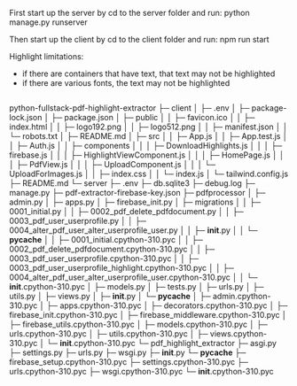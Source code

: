 First start up the server by cd to the server folder and run: python manage.py runserver

Then start up the client by cd to the client folder and run: npm run start

Highlight limitations:
- if there are containers that have text, that text may not be highlighted
- if there are various fonts, the text may not be highlighted




```
```
python-fullstack-pdf-highlight-extractor
├─ client
│  ├─ .env
│  ├─ package-lock.json
│  ├─ package.json
│  ├─ public
│  │  ├─ favicon.ico
│  │  ├─ index.html
│  │  ├─ logo192.png
│  │  ├─ logo512.png
│  │  ├─ manifest.json
│  │  └─ robots.txt
│  ├─ README.md
│  ├─ src
│  │  ├─ App.js
│  │  ├─ App.test.js
│  │  ├─ Auth.js
│  │  ├─ components
│  │  │  ├─ DownloadHighlights.js
│  │  │  ├─ firebase.js
│  │  │  ├─ HighlightViewComponent.js
│  │  │  ├─ HomePage.js
│  │  │  ├─ PdfView.js
│  │  │  ├─ UploadComponent.js
│  │  │  └─ UploadForImages.js
│  │  ├─ index.css
│  │  └─ index.js
│  └─ tailwind.config.js
├─ README.md
└─ server
   ├─ .env
   ├─ db.sqlite3
   ├─ debug.log
   ├─ manage.py
   ├─ pdf-extractor-firebase-key.json
   ├─ pdfprocessor
   │  ├─ admin.py
   │  ├─ apps.py
   │  ├─ firebase_init.py
   │  ├─ migrations
   │  │  ├─ 0001_initial.py
   │  │  ├─ 0002_pdf_delete_pdfdocument.py
   │  │  ├─ 0003_pdf_user_userprofile.py
   │  │  ├─ 0004_alter_pdf_user_alter_userprofile_user.py
   │  │  ├─ __init__.py
   │  │  └─ __pycache__
   │  │     ├─ 0001_initial.cpython-310.pyc
   │  │     ├─ 0002_pdf_delete_pdfdocument.cpython-310.pyc
   │  │     ├─ 0003_pdf_user_userprofile.cpython-310.pyc
   │  │     ├─ 0003_pdf_user_userprofile_highlight.cpython-310.pyc
   │  │     ├─ 0004_alter_pdf_user_alter_userprofile_user.cpython-310.pyc
   │  │     └─ __init__.cpython-310.pyc
   │  ├─ models.py
   │  ├─ tests.py
   │  ├─ urls.py
   │  ├─ utils.py
   │  ├─ views.py
   │  ├─ __init__.py
   │  └─ __pycache__
   │     ├─ admin.cpython-310.pyc
   │     ├─ apps.cpython-310.pyc
   │     ├─ decorators.cpython-310.pyc
   │     ├─ firebase_init.cpython-310.pyc
   │     ├─ firebase_middleware.cpython-310.pyc
   │     ├─ firebase_utils.cpython-310.pyc
   │     ├─ models.cpython-310.pyc
   │     ├─ urls.cpython-310.pyc
   │     ├─ utils.cpython-310.pyc
   │     ├─ views.cpython-310.pyc
   │     └─ __init__.cpython-310.pyc
   └─ pdf_highlight_extractor
      ├─ asgi.py
      ├─ settings.py
      ├─ urls.py
      ├─ wsgi.py
      ├─ __init__.py
      └─ __pycache__
         ├─ firebase_setup.cpython-310.pyc
         ├─ settings.cpython-310.pyc
         ├─ urls.cpython-310.pyc
         ├─ wsgi.cpython-310.pyc
         └─ __init__.cpython-310.pyc

```